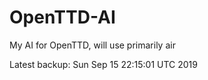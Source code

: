 # OpenTTD-AI
My AI for OpenTTD, will use primarily air

Latest backup: Sun Sep 15 22:15:01 UTC 2019
